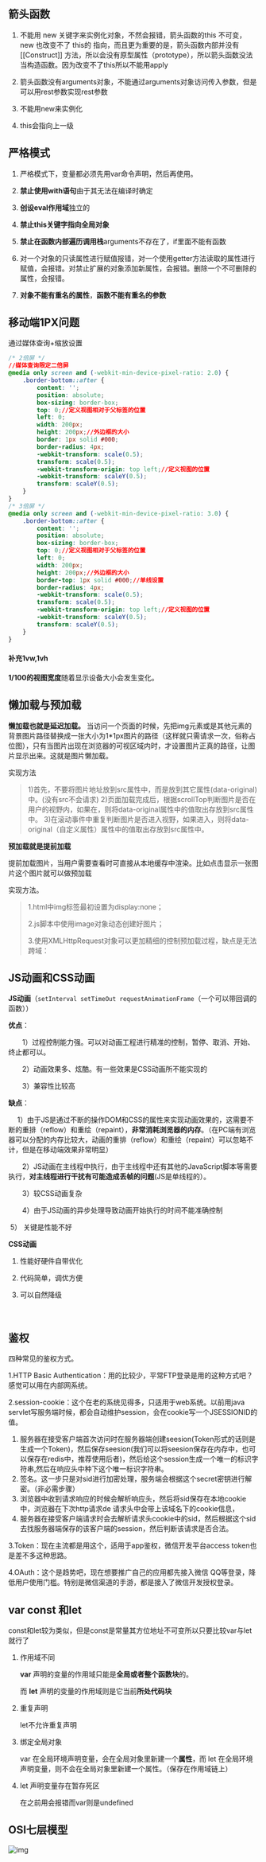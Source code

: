 ## 箭头函数

1. 不能用 new 关键字来实例化对象，不然会报错，箭头函数的this 不可变，new 也改变不了 this的 指向，而且更为重要的是，箭头函数内部并没有 [[Construct]] 方法，所以会没有原型属性（prototype），所以箭头函数没法当构造函数。因为改变不了this所以不能用apply

2. 箭头函数没有arguments对象，不能通过arguments对象访问传入参数，但是可以用rest参数实现rest参数

3. 不能用new来实例化

4. this会指向上一级

   

## 严格模式

1. 严格模式下，变量都必须先用var命令声明，然后再使用。
2. **禁止使用with语句**由于其无法在编译时确定

3. **创设eval作用域**独立的
4. **禁止this关键字指向全局对象**
5. **禁止在函数内部遍历调用栈**arguments不存在了，if里面不能有函数
6. 对一个对象的只读属性进行赋值报错，对一个使用getter方法读取的属性进行赋值，会报错。对禁止扩展的对象添加新属性，会报错。删除一个不可删除的属性，会报错。
7. **对象不能有重名的属性**，**函数不能有重名的参数**



## 移动端1PX问题

通过媒体查询+缩放设置

```css
/* 2倍屏 */
//媒体查询限定二倍屏
@media only screen and (-webkit-min-device-pixel-ratio: 2.0) {
    .border-bottom::after {
        content: '';
    	position: absolute;
    	box-sizing: border-box;
   		top: 0;//定义视图相对于父标签的位置
   		left: 0;
    	width: 200px;
    	height: 200px;//外边框的大小
   	 	border: 1px solid #000;
    	border-radius: 4px;
    	-webkit-transform: scale(0.5);
    	transform: scale(0.5);
    	-webkit-transform-origin: top left;//定义视图的位置
        -webkit-transform: scaleY(0.5);
        transform: scaleY(0.5);
    }
}
/* 3倍屏 */
@media only screen and (-webkit-min-device-pixel-ratio: 3.0) {
    .border-bottom::after {
        content: '';
    	position: absolute;
    	box-sizing: border-box;
   		top: 0;//定义视图相对于父标签的位置
   		left: 0;
    	width: 200px;
    	height: 200px;//外边框的大小
   	 	border-top: 1px solid #000;//单线设置
    	border-radius: 4px;
    	-webkit-transform: scale(0.5);
    	transform: scale(0.5);
    	-webkit-transform-origin: top left;//定义视图的位置
        -webkit-transform: scaleY(0.5);
        transform: scaleY(0.5);
    }
}
```

#### 补充1vw,1vh

**1/100的视图宽度**随着显示设备大小会发生变化。

## 懒加载与预加载

**懒加载也就是延迟加载。**
 当访问一个页面的时候，先把img元素或是其他元素的背景图片路径替换成一张大小为1*1px图片的路径（这样就只需请求一次，俗称占位图），只有当图片出现在浏览器的可视区域内时，才设置图片正真的路径，让图片显示出来。这就是图片懒加载。

实现方法

> 1)首先，不要将图片地址放到src属性中，而是放到其它属性(data-original)中。(没有src不会请求)
>  2)页面加载完成后，根据scrollTop判断图片是否在用户的视野内，如果在，则将data-original属性中的值取出存放到src属性中。
>  3)在滚动事件中重复判断图片是否进入视野，如果进入，则将data-original（自定义属性）属性中的值取出存放到src属性中。

**预加载就是提前加载**

提前加载图片，当用户需要查看时可直接从本地缓存中渲染。比如点击显示一张图片这个图片就可以做预加载

实现方法。

> 1.html中img标签最初设置为display:none； 
>
> 2.js脚本中使用image对象动态创建好图片； 
>
> 3.使用XMLHttpRequest对象可以更加精细的控制预加载过程，缺点是无法跨域：

## JS动画和CSS动画

**JS动画**（`setInterval setTimeOut requestAnimationFrame`（一个可以带回调的函数））

**优点**：

　　1）过程控制能力强。可以对动画工程进行精准的控制，暂停、取消、开始、终止都可以。

　　2）动画效果多、炫酷。有一些效果是CSS动画所不能实现的

　　3）兼容性比较高

**缺点**：

　	1）由于JS是通过不断的操作DOM和CSS的属性来实现动画效果的，这需要不断的重排（reflow）和重绘（repaint），**非常消耗浏览器的内存**。（在PC端有浏览器可以分配的内存比较大，动画的重排（reflow）和重绘（repaint）可以忽略不计，但是在移动端效果非常明显）

　　2）JS动画在主线程中执行，由于主线程中还有其他的JavaScript脚本等需要执行，**对主线程进行干扰有可能造成丢帧的问题**(JS是单线程的）。

　　3）较CSS动画复杂

　　4）由于JS动画的异步处理导致动画开始执行的时间不能准确控制

​		5） 关键是性能不好

**CSS动画**

 1. 性能好硬件自带优化

 2. 代码简单，调优方便

 3. 可以自然降级

    ​	

## 鉴权

四种常见的鉴权方式。

1.HTTP Basic Authentication：用的比较少，平常FTP登录是用的这种方式吧？感觉可以用在内部网系统。

2.session-cookie：这个在老的系统见得多，只适用于web系统。以前用java servlet写服务端时候，都会自动维护session，会在cookie写一个JSESSIONID的值。

1. 服务器在接受客户端首次访问时在服务器端创建seesion(Token形式的话则是生成一个Token)，然后保存seesion(我们可以将seesion保存在内存中，也可以保存在redis中，推荐使用后者)，然后给这个session生成一个唯一的标识字符串,然后在响应头中种下这个唯一标识字符串。 
2. 签名。这一步只是对sid进行加密处理，服务端会根据这个secret密钥进行解密。（非必需步骤） 
3. 浏览器中收到请求响应的时候会解析响应头，然后将sid保存在本地cookie中，浏览器在下次http请求de 请求头中会带上该域名下的cookie信息， 
4. 服务器在接受客户端请求时会去解析请求头cookie中的sid，然后根据这个sid去找服务器端保存的该客户端的session，然后判断该请求是否合法。

3.Token：现在主流都是用这个，适用于app鉴权，微信开发平台access token也是差不多这种思路。

4.OAuth：这个是趋势吧，现在想要推广自己的应用都先接入微信 QQ等登录，降低用户使用门槛。特别是微信渠道的手游，都是接入了微信开发授权登录。



## var const 和let

const和let较为类似，但是const是常量其方位地址不可变所以只要比较var与let就行了

1. 作用域不同

   **var** 声明的变量的作用域只能是**全局或者整个函数块**的。

   而 **let** 声明的变量的作用域则是它当前**所处代码块**

2. 重复声明

   let不允许重复声明

3. 绑定全局对象

   var 在全局环境声明变量，会在全局对象里新建一个**属性**，而 let 在全局环境声明变量，则不会在全局对象里新建一个属性。（保存在作用域链上）

4. let 声明变量存在暂存死区

   在之前用会报错而var则是undefined

## OSI七层模型

![img](https://img-blog.csdn.net/2018100111234112?watermark/2/text/aHR0cHM6Ly9ibG9nLmNzZG4ubmV0L3l1cWlsaW41MjA=/font/5a6L5L2T/fontsize/400/fill/I0JBQkFCMA==/dissolve/70)